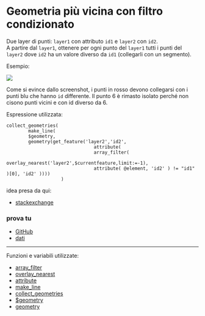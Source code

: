 # Geometria più vicina con filtro condizionato

Due layer di punti: `layer1` con attributo `id1` e `layer2` con `id2`.<br>
A partire dal `layer1`, ottenere per ogni punto del `layer1` tutti i punti del `layer2` dove `id2` ha un valore diverso da `id1` (collegarli con un segmento).

Esempio:

![](https://i.stack.imgur.com/NsXXB.png)

Come si evince dallo screenshot, i punti in rosso devono collegarsi con i punti blu che hanno `id` differente. Il punto 6 è rimasto isolato perché non cisono punti vicini e con id diverso da 6.

Espressione utilizzata:

```
collect_geometries(
		make_line(
		$geometry,
		geometry(get_feature('layer2','id2',
								attribute( 
								array_filter( 
								overlay_nearest('layer2',$currentfeature,limit:=-1), 
								attribute( @element, 'id2' ) != "id1" )[0], 'id2' ))))
					)
```

idea presa da qui:

- [stackexchange](https://gis.stackexchange.com/questions/391120/qgis-expression-with-overlay-fuction-filter-condition-based-on-comparison-of-at)


### prova tu
- [GitHub](https://github.com/qgis/QGIS/issues/43146#issuecomment-836472827)
- [dati](https://drive.switch.ch/index.php/s/af5cHue6P3NA9xM)

---

Funzioni e variabili utilizzate:

* [array_filter](../gr_funzioni/array/array_unico.md#array_filter)
* [overlay_nearest](../gr_funzioni/geometria/geometria_unico.md#overlay_nearest)
* [attribute](../gr_funzioni/record_e_attributi/record_e_attributi_unico/#attribute)
* [make_line](../gr_funzioni/geometria/geometria_unico.md#make_line)
* [collect_geometries](../gr_funzioni/geometria/geometria_unico.md#collect_geometries)
* [$geometry](../gr_funzioni/geometria/geometria_unico.md#geometry)
* [geometry](../gr_funzioni/geometria/geometria_unico.md#geometry_1)